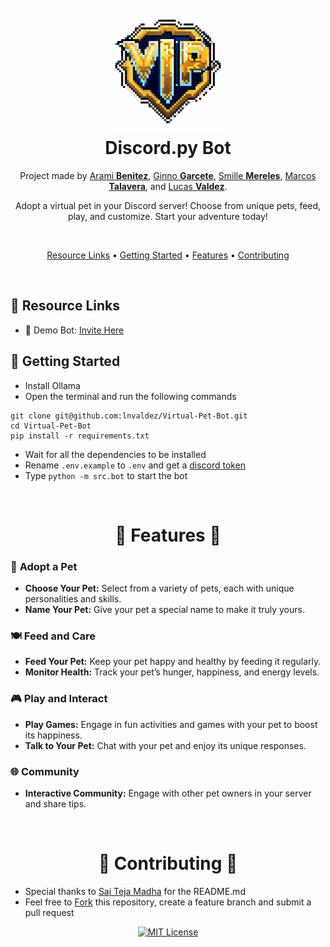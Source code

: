 <h1 align="center">

  <br>
  <a href="https://discord.com/oauth2/authorize?client_id=1242569264985149501&scope=bot"><img src="/assets/virtual_pets_logo.png" height="200" alt="Virtual Pets Logo"></a>
  <br>
  Discord.py Bot
  <br>

</h1>
<p align="center">Project made by <a href="https://github.com/arabenitezz"> Arami <b>Benitez</b></a>, <a href="https://github.com/ginnogar">Ginno <b>Garcete</b></a>, <a href="https://github.com/smillemereles">Smille <b>Mereles</b></a>, <a href="https://github.com/nahtoks">Marcos <b>Talavera</b></a>, and <a href="https://github.com/lnvaldez"> Lucas <b>Valdez</b></a>.</p>
<p align="center">Adopt a virtual pet in your Discord server! Choose from unique pets, feed, play, and customize. Start your adventure today!</p>
<br>
<p align="center">
  <a href="#-resource-links">Resource Links</a>
  •
  <a href="#-getting-started">Getting Started</a>
  •
  <a href="#-features-">Features</a>
  •
  <a href="#-contributing-">Contributing</a>
</p>

<br>

## 🔗 Resource Links

- 🤖 Demo Bot: [Invite Here](https://discord.com/oauth2/authorize?client_id=1013236808353599488&permissions=397602323830&scope=bot%20applications.commands)

## 🚀 Getting Started

- Install Ollama
- Open the terminal and run the following commands

```
git clone git@github.com:lnvaldez/Virtual-Pet-Bot.git
cd Virtual-Pet-Bot
pip install -r requirements.txt
```

- Wait for all the dependencies to be installed
- Rename `.env.example` to `.env` and get a [discord token](https://www.writebots.com/discord-bot-token/)
- Type `python -m src.bot` to start the bot

<br>
<h1 id="features" align="center">🐾 Features 🐾</h1>

### 🐶 **Adopt a Pet**

- **Choose Your Pet:** Select from a variety of pets, each with unique personalities and skills.
- **Name Your Pet:** Give your pet a special name to make it truly yours.

### 🍽️ **Feed and Care**

- **Feed Your Pet:** Keep your pet happy and healthy by feeding it regularly.
- **Monitor Health:** Track your pet’s hunger, happiness, and energy levels.

### 🎮 **Play and Interact**

- **Play Games:** Engage in fun activities and games with your pet to boost its happiness.
- **Talk to Your Pet:** Chat with your pet and enjoy its unique responses.

### 🌐 **Community**

- **Interactive Community:** Engage with other pet owners in your server and share tips.

<br>

<h1 id="contributing" align="center">🤝 Contributing 🤝</h1>

- Special thanks to [Sai Teja Madha](https://github.com/saiteja-madha) for the README.md
- Feel free to [Fork](https://github.com/lnvaldez/Virtual-Pet-Bot/fork) this repository, create a feature branch and submit a pull request

<p id="license" align="center"><a href="https://choosealicense.com/licenses/mit/">
    <img src="https://img.shields.io/badge/License-MIT-green.svg" alt="MIT License">
  </a></p>

